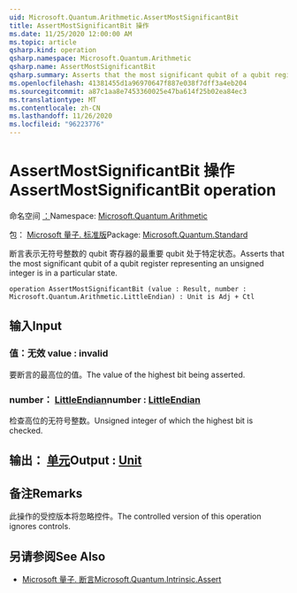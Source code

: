 ```yaml
---
uid: Microsoft.Quantum.Arithmetic.AssertMostSignificantBit
title: AssertMostSignificantBit 操作
ms.date: 11/25/2020 12:00:00 AM
ms.topic: article
qsharp.kind: operation
qsharp.namespace: Microsoft.Quantum.Arithmetic
qsharp.name: AssertMostSignificantBit
qsharp.summary: Asserts that the most significant qubit of a qubit register representing an unsigned integer is in a particular state.
ms.openlocfilehash: 41381455d1a96970647f887e038f7dff3a4eb204
ms.sourcegitcommit: a87c1aa8e7453360025e47ba614f25b02ea84ec3
ms.translationtype: MT
ms.contentlocale: zh-CN
ms.lasthandoff: 11/26/2020
ms.locfileid: "96223776"
---
```

# <a name="assertmostsignificantbit-operation"></a><span data-ttu-id="0a70e-102">AssertMostSignificantBit 操作</span><span class="sxs-lookup"><span data-stu-id="0a70e-102">AssertMostSignificantBit operation</span></span>

<span data-ttu-id="0a70e-103">命名空间 [：](xref:Microsoft.Quantum.Arithmetic)</span><span class="sxs-lookup"><span data-stu-id="0a70e-103">Namespace: [Microsoft.Quantum.Arithmetic](xref:Microsoft.Quantum.Arithmetic)</span></span>

<span data-ttu-id="0a70e-104">包： [Microsoft 量子. 标准版](https://nuget.org/packages/Microsoft.Quantum.Standard)</span><span class="sxs-lookup"><span data-stu-id="0a70e-104">Package: [Microsoft.Quantum.Standard](https://nuget.org/packages/Microsoft.Quantum.Standard)</span></span>


<span data-ttu-id="0a70e-105">断言表示无符号整数的 qubit 寄存器的最重要 qubit 处于特定状态。</span><span class="sxs-lookup"><span data-stu-id="0a70e-105">Asserts that the most significant qubit of a qubit register representing an unsigned integer is in a particular state.</span></span>

```qsharp
operation AssertMostSignificantBit (value : Result, number : Microsoft.Quantum.Arithmetic.LittleEndian) : Unit is Adj + Ctl
```


## <a name="input"></a><span data-ttu-id="0a70e-106">输入</span><span class="sxs-lookup"><span data-stu-id="0a70e-106">Input</span></span>

### <a name="value--__invalidresult__"></a><span data-ttu-id="0a70e-107">值：__无效 <Result>__</span><span class="sxs-lookup"><span data-stu-id="0a70e-107">value : __invalid<Result>__</span></span>

<span data-ttu-id="0a70e-108">要断言的最高位的值。</span><span class="sxs-lookup"><span data-stu-id="0a70e-108">The value of the highest bit being asserted.</span></span>


### <a name="number--littleendian"></a><span data-ttu-id="0a70e-109">number： [LittleEndian](xref:Microsoft.Quantum.Arithmetic.LittleEndian)</span><span class="sxs-lookup"><span data-stu-id="0a70e-109">number : [LittleEndian](xref:Microsoft.Quantum.Arithmetic.LittleEndian)</span></span>

<span data-ttu-id="0a70e-110">检查高位的无符号整数。</span><span class="sxs-lookup"><span data-stu-id="0a70e-110">Unsigned integer of which the highest bit is checked.</span></span>



## <a name="output--unit"></a><span data-ttu-id="0a70e-111">输出： [单元](xref:microsoft.quantum.lang-ref.unit)</span><span class="sxs-lookup"><span data-stu-id="0a70e-111">Output : [Unit](xref:microsoft.quantum.lang-ref.unit)</span></span>



## <a name="remarks"></a><span data-ttu-id="0a70e-112">备注</span><span class="sxs-lookup"><span data-stu-id="0a70e-112">Remarks</span></span>

<span data-ttu-id="0a70e-113">此操作的受控版本将忽略控件。</span><span class="sxs-lookup"><span data-stu-id="0a70e-113">The controlled version of this operation ignores controls.</span></span>

## <a name="see-also"></a><span data-ttu-id="0a70e-114">另请参阅</span><span class="sxs-lookup"><span data-stu-id="0a70e-114">See Also</span></span>

- [<span data-ttu-id="0a70e-115">Microsoft 量子. 断言</span><span class="sxs-lookup"><span data-stu-id="0a70e-115">Microsoft.Quantum.Intrinsic.Assert</span></span>](xref:Microsoft.Quantum.Intrinsic.Assert)